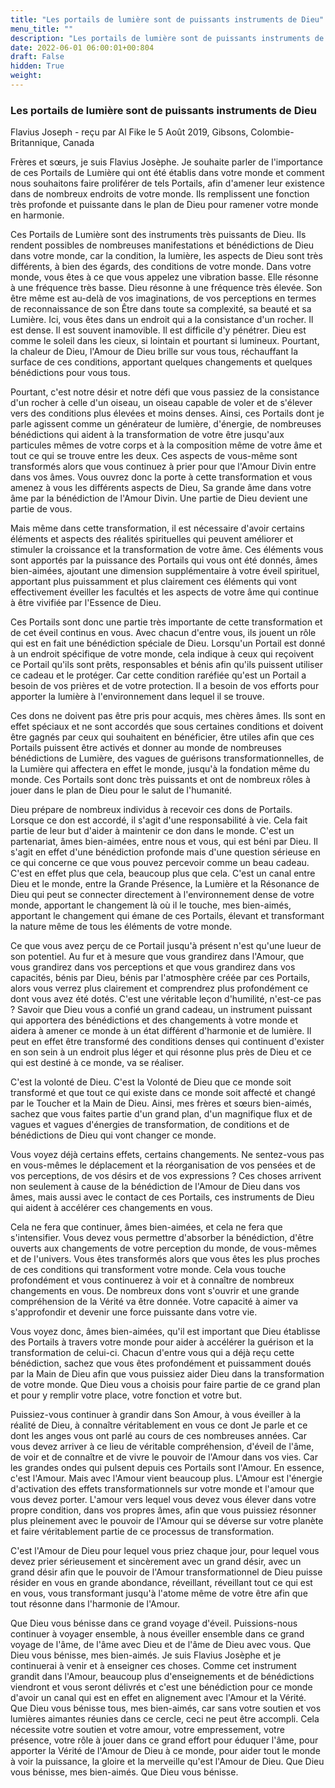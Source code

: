 ```yaml
---
title: "Les portails de lumière sont de puissants instruments de Dieu"
menu_title: ""
description: "Les portails de lumière sont de puissants instruments de Dieu"
date: 2022-06-01 06:00:01+00:804
draft: False
hidden: True
weight:
---
```

### Les portails de lumière sont de puissants instruments de Dieu

Flavius Joseph - reçu par Al Fike le 5 Août 2019, Gibsons, Colombie-Britannique, Canada

Frères et sœurs, je suis Flavius Josèphe. Je souhaite parler de l'importance de ces Portails de Lumière qui ont été établis dans votre monde et comment nous souhaitons faire proliférer de tels Portails, afin d'amener leur existence dans de nombreux endroits de votre monde. Ils remplissent une fonction très profonde et puissante dans le plan de Dieu pour ramener votre monde en harmonie.

Ces Portails de Lumière sont des instruments très puissants de Dieu. Ils rendent possibles de nombreuses manifestations et bénédictions de Dieu dans votre monde, car la condition, la lumière, les aspects de Dieu sont très différents, à bien des égards, des conditions de votre monde. Dans votre monde, vous êtes à ce que vous appelez une vibration basse. Elle résonne à une fréquence très basse. Dieu résonne à une fréquence très élevée. Son être même est au-delà de vos imaginations, de vos perceptions en termes de reconnaissance de son Être dans toute sa complexité, sa beauté et sa Lumière. Ici, vous êtes dans un endroit qui a la consistance d'un rocher. Il est dense. Il est souvent inamovible. Il est difficile d'y pénétrer. Dieu est comme le soleil dans les cieux, si lointain et pourtant si lumineux. Pourtant, la chaleur de Dieu, l'Amour de Dieu brille sur vous tous, réchauffant la surface de ces conditions, apportant quelques changements et quelques bénédictions pour vous tous.

Pourtant, c'est notre désir et notre défi que vous passiez de la consistance d'un rocher à celle d'un oiseau, un oiseau capable de voler et de s'élever vers des conditions plus élevées et moins denses. Ainsi, ces Portails dont je parle agissent comme un générateur de lumière, d'énergie, de nombreuses bénédictions qui aident à la transformation de votre être jusqu'aux particules mêmes de votre corps et à la composition même de votre âme et tout ce qui se trouve entre les deux. Ces aspects de vous-même sont transformés alors que vous continuez à prier pour que l'Amour Divin entre dans vos âmes. Vous ouvrez donc la porte à cette transformation et vous amenez à vous les différents aspects de Dieu, Sa grande âme dans votre âme par la bénédiction de l'Amour Divin. Une partie de Dieu devient une partie de vous.

Mais même dans cette transformation, il est nécessaire d'avoir certains éléments et aspects des réalités spirituelles qui peuvent améliorer et stimuler la croissance et la transformation de votre âme. Ces éléments vous sont apportés par la puissance des Portails qui vous ont été donnés, âmes bien-aimées, ajoutant une dimension supplémentaire à votre éveil spirituel, apportant plus puissamment et plus clairement ces éléments qui vont effectivement éveiller les facultés et les aspects de votre âme qui continue à être vivifiée par l'Essence de Dieu.

Ces Portails sont donc une partie très importante de cette transformation et de cet éveil continus en vous. Avec chacun d'entre vous, ils jouent un rôle qui est en fait une bénédiction spéciale de Dieu. Lorsqu'un Portail est donné à un endroit spécifique de votre monde, cela indique à ceux qui reçoivent ce Portail qu'ils sont prêts, responsables et bénis afin qu'ils puissent utiliser ce cadeau et le protéger. Car cette condition raréfiée qu'est un Portail a besoin de vos prières et de votre protection. Il a besoin de vos efforts pour apporter la lumière à l'environnement dans lequel il se trouve.

Ces dons ne doivent pas être pris pour acquis, mes chères âmes. Ils sont en effet spéciaux et ne sont accordés que sous certaines conditions et doivent être gagnés par ceux qui souhaitent en bénéficier, être utiles afin que ces Portails puissent être activés et donner au monde de nombreuses bénédictions de Lumière, des vagues de guérisons transformationnelles, de la Lumière qui affectera en effet le monde, jusqu'à la fondation même du monde. Ces Portails sont donc très puissants et ont de nombreux rôles à jouer dans le plan de Dieu pour le salut de l'humanité.

Dieu prépare de nombreux individus à recevoir ces dons de Portails. Lorsque ce don est accordé, il s'agit d'une responsabilité à vie. Cela fait partie de leur but d'aider à maintenir ce don dans le monde. C'est un partenariat, âmes bien-aimées, entre nous et vous, qui est béni par Dieu. Il s'agit en effet d'une bénédiction profonde mais d'une question sérieuse en ce qui concerne ce que vous pouvez percevoir comme un beau cadeau. C'est en effet plus que cela, beaucoup plus que cela. C'est un canal entre Dieu et le monde, entre la Grande Présence, la Lumière et la Résonance de Dieu qui peut se connecter directement à l'environnement dense de votre monde, apportant le changement là où il le touche, mes bien-aimés, apportant le changement qui émane de ces Portails, élevant et transformant la nature même de tous les éléments de votre monde.

Ce que vous avez perçu de ce Portail jusqu'à présent n'est qu'une lueur de son potentiel. Au fur et à mesure que vous grandirez dans l'Amour, que vous grandirez dans vos perceptions et que vous grandirez dans vos capacités, bénis par Dieu, bénis par l'atmosphère créée par ces Portails, alors vous verrez plus clairement et comprendrez plus profondément ce dont vous avez été dotés. C'est une véritable leçon d'humilité, n'est-ce pas ? Savoir que Dieu vous a confié un grand cadeau, un instrument puissant qui apportera des bénédictions et des changements à votre monde et aidera à amener ce monde à un état différent d'harmonie et de lumière. Il peut en effet être transformé des conditions denses qui continuent d'exister en son sein à un endroit plus léger et qui résonne plus près de Dieu et ce qui est destiné à ce monde, va se réaliser.

C'est la volonté de Dieu. C'est la Volonté de Dieu que ce monde soit transformé et que tout ce qui existe dans ce monde soit affecté et changé par le Toucher et la Main de Dieu. Ainsi, mes frères et sœurs bien-aimés, sachez que vous faites partie d'un grand plan, d'un magnifique flux et de vagues et vagues d'énergies de transformation, de conditions et de bénédictions de Dieu qui vont changer ce monde.

Vous voyez déjà certains effets, certains changements. Ne sentez-vous pas en vous-mêmes le déplacement et la réorganisation de vos pensées et de vos perceptions, de vos désirs et de vos expressions ? Ces choses arrivent non seulement à cause de la bénédiction de l'Amour de Dieu dans vos âmes, mais aussi avec le contact de ces Portails, ces instruments de Dieu qui aident à accélérer ces changements en vous.

Cela ne fera que continuer, âmes bien-aimées, et cela ne fera que s'intensifier. Vous devez vous permettre d'absorber la bénédiction, d'être ouverts aux changements de votre perception du monde, de vous-mêmes et de l'univers. Vous êtes transformés alors que vous êtes les plus proches de ces conditions qui transforment votre monde. Cela vous touche profondément et vous continuerez à voir et à connaître de nombreux changements en vous. De nombreux dons vont s'ouvrir et une grande compréhension de la Vérité va être donnée. Votre capacité à aimer va s'approfondir et devenir une force puissante dans votre vie.

Vous voyez donc, âmes bien-aimées, qu'il est important que Dieu établisse des Portails à travers votre monde pour aider à accélérer la guérison et la transformation de celui-ci. Chacun d'entre vous qui a déjà reçu cette bénédiction, sachez que vous êtes profondément et puissamment doués par la Main de Dieu afin que vous puissiez aider Dieu dans la transformation de votre monde. Que Dieu vous a choisis pour faire partie de ce grand plan et pour y remplir votre place, votre fonction et votre but.

Puissiez-vous continuer à grandir dans Son Amour, à vous éveiller à la réalité de Dieu, à connaître véritablement en vous ce dont Je parle et ce dont les anges vous ont parlé au cours de ces nombreuses années. Car vous devez arriver à ce lieu de véritable compréhension, d'éveil de l'âme, de voir et de connaître et de vivre le pouvoir de l'Amour dans vos vies. Car les grandes ondes qui pulsent depuis ces Portails sont l'Amour. En essence, c'est l'Amour. Mais avec l'Amour vient beaucoup plus. L'Amour est l'énergie d'activation des effets transformationnels sur votre monde et l'amour que vous devez porter. L'amour vers lequel vous devez vous élever dans votre propre condition, dans vos propres âmes, afin que vous puissiez résonner plus pleinement avec le pouvoir de l'Amour qui se déverse sur votre planète et faire véritablement partie de ce processus de transformation.

C'est l'Amour de Dieu pour lequel vous priez chaque jour, pour lequel vous devez prier sérieusement et sincèrement avec un grand désir, avec un grand désir afin que le pouvoir de l'Amour transformationnel de Dieu puisse résider en vous en grande abondance, réveillant, réveillant tout ce qui est en vous, vous transformant jusqu'à l'atome même de votre être afin que tout résonne dans l'harmonie de l'Amour.

Que Dieu vous bénisse dans ce grand voyage d'éveil. Puissions-nous continuer à voyager ensemble, à nous éveiller ensemble dans ce grand voyage de l'âme, de l'âme avec Dieu et de l'âme de Dieu avec vous. Que Dieu vous bénisse, mes bien-aimés. Je suis Flavius Josèphe et je continuerai à venir et à enseigner ces choses. Comme cet instrument grandit dans l'Amour, beaucoup plus d'enseignements et de bénédictions viendront et vous seront délivrés et c'est une bénédiction pour ce monde d'avoir un canal qui est en effet en alignement avec l'Amour et la Vérité. Que Dieu vous bénisse tous, mes bien-aimés, car sans votre soutien et vos lumières aimantes réunies dans ce cercle, ceci ne peut être accompli. Cela nécessite votre soutien et votre amour, votre empressement, votre présence, votre rôle à jouer dans ce grand effort pour éduquer l'âme, pour apporter la Vérité de l'Amour de Dieu à ce monde, pour aider tout le monde à voir la puissance, la gloire et la merveille qu'est l'Amour de Dieu. Que Dieu vous bénisse, mes bien-aimés. Que Dieu vous bénisse.





